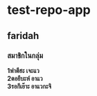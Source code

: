 # test-repo-app
## faridah
### สมาชิกในกลุ่ม
__1ฟาตีฮะ เจะแว__   
__2ตอยีบะห์ อาแว__   
__3รอกีเย๊าะ อาแวกะจิ__   

